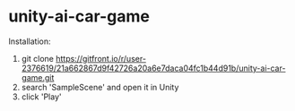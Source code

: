 # unity-ai-car-game

Installation:
1. git clone https://gitfront.io/r/user-2376619/21a662867d9f42726a20a6e7daca04fc1b44d91b/unity-ai-car-game.git
2. search 'SampleScene' and open it in Unity
3. click 'Play'
